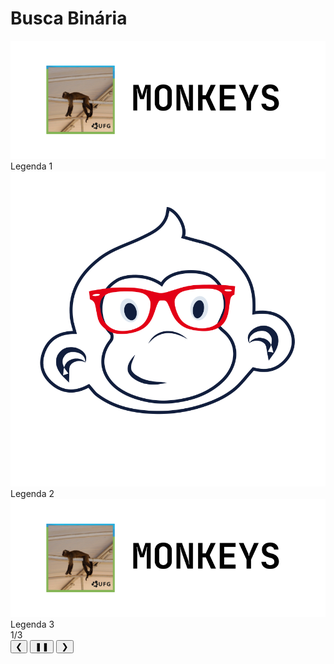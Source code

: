 # Busca Binária

<div class="slider-wrapper">
  <!-- área de slides -->
  <div class="slides-container">
    <div class="image-sliderfade fade">
      <img src="../../assets/tmp_logo.png" />
      <div class="caption">Legenda 1</div>
    </div>
    <div class="image-sliderfade fade">
      <img src="../../assets/logo.png" />
      <div class="caption">Legenda 2</div>
    </div>
    <div class="image-sliderfade fade">
      <img src="../../assets/tmp_logo.png" />
      <div class="caption">Legenda 3</div>
    </div>
  </div>

  <!-- índice no canto -->
  <div class="slide-index">1/3</div>

  <!-- barra de controles fixa embaixo -->
  <div class="controls-bar">
    <button class="ctrl prev" onclick="plusSlides(-1)">❮</button>
    <button class="ctrl pause" onclick="togglePause()">❚❚</button>
    <button class="ctrl next" onclick="plusSlides(1)">❯</button>
  </div>
</div>





